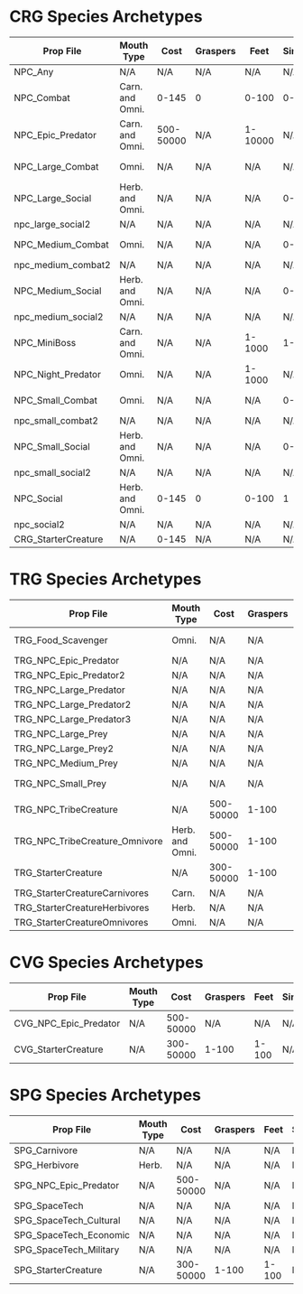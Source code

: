 # CRG Species Archetypes

| Prop File     | Mouth Type  | Cost  | Graspers | Feet | Sing | Dance | Charm | Pose | Total Social | Bite | Strike | Charge | Spit | Total Attack | Health |
|---------------|-------------|-------|----------|------|------|-------|-------|------|-------|------|--------|--------|------|-------|--------|
| NPC_Any | N/A | N/A | N/A | N/A | N/A | N/A | N/A | N/A | N/A | N/A | N/A | N/A | N/A | N/A | N/A |
| NPC_Combat | Carn. and Omni. | 0-145 | 0 | 0-100 | 0-1 | 0 | 0-1 | 0 | N/A | 1 | 0 | 0-1 | 0-1 | N/A | 0-2 |
| NPC_Epic_Predator | Carn. and Omni. | 500-50000 | N/A | 1-10000 | N/A | N/A | N/A | N/A | N/A | N/A | N/A | N/A | N/A | N/A | N/A |
| NPC_Large_Combat | Omni. | N/A | N/A | N/A | N/A | N/A | N/A | N/A | N/A | N/A | N/A | N/A | N/A | 11-20 | N/A |
| NPC_Large_Social | Herb. and Omni. | N/A | N/A | N/A | 0-5 | 0-5 | 0-5 | 0-5 | 11-20 | N/A | N/A | N/A | N/A | N/A | N/A |
| npc_large_social2 | N/A | N/A | N/A | N/A | N/A | N/A | N/A | N/A | N/A | N/A | N/A | N/A | N/A | N/A | N/A |
| NPC_Medium_Combat | Omni. | N/A | N/A | N/A | 0-4 | 0-4 | 0-4 | 0-4 | N/A | 0-4 | 0-4 | 0-4 | 0-4 | 5-16 | 0-5 |
| npc_medium_combat2 | N/A | N/A | N/A | N/A | N/A | N/A | N/A | N/A | N/A | N/A | N/A | N/A | N/A | N/A | N/A |
| NPC_Medium_Social | Herb. and Omni. | N/A | N/A | N/A | 0-4 | 0-4 | 0-4 | 0-4 | 5-16 | 0-4 | 0-4 | 0-4 | 0-4 | N/A | 0-5 |
| npc_medium_social2 | N/A | N/A | N/A | N/A | N/A | N/A | N/A | N/A | N/A | N/A | N/A | N/A | N/A | N/A | N/A |
| NPC_MiniBoss | Carn. and Omni. | N/A | N/A | 1-1000 | 1-5 | 3-5 | 3-5 | 3-5 | 12-20 | 1-5 | 3-5 | 3-5 | 3-5 | 12-20 | N/A |
| NPC_Night_Predator | Omni. | N/A | N/A | 1-1000 | N/A | N/A | N/A | N/A | N/A | 0-3 | 0-3 | 0-3 | 0-3 | 2-12 | N/A |
| NPC_Small_Combat | Omni. | N/A | N/A | N/A | 0-3 | 0-3 | 0-3 | 0-3 | N/A | 0-3 | 0-3 | 0-3 | 0-3 | 2-12 | 0-3 |
| npc_small_combat2 | N/A | N/A | N/A | N/A | N/A | N/A | N/A | N/A | N/A | N/A | N/A | N/A | N/A | N/A | N/A |
| NPC_Small_Social | Herb. and Omni. | N/A | N/A | N/A | 0-2 | 0-2 | 0-2 | 0-2 | 2-8 | 0-3 | 0-3 | 0-3 | 0-3 | N/A | 0-3 |
| npc_small_social2 | N/A | N/A | N/A | N/A | N/A | N/A | N/A | N/A | N/A | N/A | N/A | N/A | N/A | N/A | N/A |
| NPC_Social | Herb. and Omni. | 0-145 | 0 | 0-100 | 1 | 0 | 0 | 0 | N/A | 1 | 0 | 0-1 | 0-1 | N/A | 0-2 |
| npc_social2 | N/A | N/A | N/A | N/A | N/A | N/A | N/A | N/A | N/A | N/A | N/A | N/A | N/A | N/A | N/A |
| CRG_StarterCreature | N/A | 0-145 | N/A | N/A | N/A | N/A | N/A | N/A | N/A | N/A | N/A | N/A | N/A | N/A | N/A |

# TRG Species Archetypes
| Prop File     | Mouth Type  | Cost  | Graspers | Feet | Sing | Dance | Charm | Pose | Total Social | Bite | Strike | Charge | Spit | Total Attack | Health |
|---------------|-------------|-------|----------|------|------|-------|-------|------|-------|------|--------|--------|------|-------|--------|
| TRG_Food_Scavenger | Omni. | N/A | N/A | 1-100 | N/A | N/A | N/A | N/A | N/A | 0-3 | 0-3 | 0-3 | 0-3 | 2-12 | N/A |
| TRG_NPC_Epic_Predator | N/A | N/A | N/A | N/A | N/A | N/A | N/A | N/A | N/A | N/A | N/A | N/A | N/A | N/A | N/A |
| TRG_NPC_Epic_Predator2 | N/A | N/A | N/A | N/A | N/A | N/A | N/A | N/A | N/A | N/A | N/A | N/A | N/A | N/A | N/A |
| TRG_NPC_Large_Predator | N/A | N/A | N/A | N/A | N/A | N/A | N/A | N/A | N/A | N/A | N/A | N/A | N/A | N/A | N/A |
| TRG_NPC_Large_Predator2 | N/A | N/A | N/A | N/A | N/A | N/A | N/A | N/A | N/A | N/A | N/A | N/A | N/A | N/A | N/A |
| TRG_NPC_Large_Predator3 | N/A | N/A | N/A | N/A | N/A | N/A | N/A | N/A | N/A | N/A | N/A | N/A | N/A | N/A | N/A |
| TRG_NPC_Large_Prey | N/A | N/A | N/A | N/A | N/A | N/A | N/A | N/A | N/A | N/A | N/A | N/A | N/A | N/A | N/A |
| TRG_NPC_Large_Prey2 | N/A | N/A | N/A | N/A | N/A | N/A | N/A | N/A | N/A | N/A | N/A | N/A | N/A | N/A | N/A |
| TRG_NPC_Medium_Prey | N/A | N/A | N/A | N/A | N/A | N/A | N/A | N/A | 5-20 | N/A | N/A | N/A | N/A | N/A | N/A |
| TRG_NPC_Small_Prey | N/A | N/A | N/A | 1-100 | N/A | N/A | N/A | N/A | 2-20 | N/A | N/A | N/A | N/A | N/A | N/A |
| TRG_NPC_TribeCreature | N/A | 500-50000 | 1-100 | 1-100 | N/A | N/A | N/A | N/A | N/A | N/A | N/A | N/A | N/A | N/A | N/A |
| TRG_NPC_TribeCreature_Omnivore | Herb. and Omni. | 500-50000 | 1-100 | 1-100 | N/A | N/A | N/A | N/A | N/A | N/A | N/A | N/A | N/A | N/A | N/A |
| TRG_StarterCreature | N/A | 300-50000 | 1-100 | 1-100 | N/A | N/A | N/A | N/A | N/A | N/A | N/A | N/A | N/A | N/A | N/A |
| TRG_StarterCreatureCarnivores | Carn. | N/A | N/A | N/A | N/A | N/A | N/A | N/A | N/A | N/A | N/A | N/A | N/A | N/A | N/A |
| TRG_StarterCreatureHerbivores | Herb. | N/A | N/A | N/A | N/A | N/A | N/A | N/A | N/A | N/A | N/A | N/A | N/A | N/A | N/A |
| TRG_StarterCreatureOmnivores | Omni. | N/A | N/A | N/A | N/A | N/A | N/A | N/A | N/A | N/A | N/A | N/A | N/A | N/A | N/A |

# CVG Species Archetypes
| Prop File     | Mouth Type  | Cost  | Graspers | Feet | Sing | Dance | Charm | Pose | Total Social | Bite | Strike | Charge | Spit | Total Attack | Health |
|---------------|-------------|-------|----------|------|------|-------|-------|------|-------|------|--------|--------|------|-------|--------|
| CVG_NPC_Epic_Predator | N/A | 500-50000 | N/A | N/A | N/A | N/A | N/A | N/A | N/A | N/A | N/A | N/A | N/A | N/A | N/A |  
| CVG_StarterCreature | N/A | 300-50000 | 1-100 | 1-100 | N/A | N/A | N/A | N/A | N/A | N/A | N/A | N/A | N/A | N/A | N/A |

# SPG Species Archetypes
| Prop File     | Mouth Type  | Cost  | Graspers | Feet | Sing | Dance | Charm | Pose | Total Social | Bite | Strike | Charge | Spit | Total Attack | Health |
|---------------|-------------|-------|----------|------|------|-------|-------|------|-------|------|--------|--------|------|-------|--------|
| SPG_Carnivore | N/A | N/A | N/A | N/A | N/A | N/A | N/A | N/A | N/A | N/A | N/A | N/A | N/A | N/A | N/A |
| SPG_Herbivore | Herb. | N/A | N/A | N/A | N/A | N/A | N/A | N/A | N/A | N/A | N/A | N/A | N/A | N/A | N/A |
| SPG_NPC_Epic_Predator | N/A | 500-50000 | N/A | N/A | N/A | N/A | N/A | N/A | N/A | N/A | N/A | N/A | N/A | N/A | N/A |
| SPG_SpaceTech | N/A | N/A | N/A | N/A | N/A | N/A | N/A | N/A | N/A | N/A | N/A | N/A | N/A | N/A | N/A |
| SPG_SpaceTech_Cultural | N/A | N/A | N/A | N/A | N/A | N/A | N/A | N/A | N/A | N/A | N/A | N/A | N/A | N/A | N/A |
| SPG_SpaceTech_Economic | N/A | N/A | N/A | N/A | N/A | N/A | N/A | N/A | N/A | N/A | N/A | N/A | N/A | N/A | N/A |
| SPG_SpaceTech_Military | N/A | N/A | N/A | N/A | N/A | N/A | N/A | N/A | N/A | N/A | N/A | N/A | N/A | N/A | N/A |
| SPG_StarterCreature | N/A | 300-50000 | 1-100 | 1-100 | N/A | N/A | N/A | N/A | N/A | N/A | N/A | N/A | N/A | N/A | N/A |
